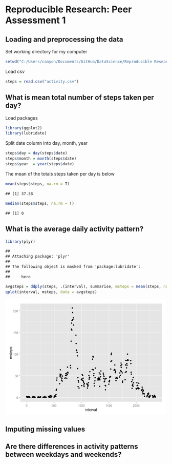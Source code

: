 # Reproducible Research: Peer Assessment 1


## Loading and preprocessing the data

Set working directory for my computer

```r
setwd("C:/Users/canyon/Documents/GitHub/DataScience/Reproducible Research/RepData_PeerAssessment1-master")
```

Load csv

```r
steps = read.csv("activity.csv")
```

## What is mean total number of steps taken per day?
Load packages

```r
library(ggplot2)
library(lubridate)
```

Split date column into day, month, year

```r
steps$day = day(steps$date)
steps$month = month(steps$date)
steps$year  = year(steps$date)
```

The mean of the totals steps taken per day is below

```r
mean(steps$steps, na.rm = T)
```

```
## [1] 37.38
```

```r
median(steps$steps, na.rm = T)
```

```
## [1] 0
```

## What is the average daily activity pattern?

```r
library(plyr)
```

```
## 
## Attaching package: 'plyr'
## 
## The following object is masked from 'package:lubridate':
## 
##     here
```

```r
avgsteps = ddply(steps, .(interval), summarise, msteps = mean(steps, na.rm = T))
qplot(interval, msteps, data = avgsteps)
```

![plot of chunk unnamed-chunk-6](./PA1_template_files/figure-html/unnamed-chunk-6.png) 

## Imputing missing values



## Are there differences in activity patterns between weekdays and weekends?

